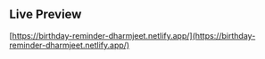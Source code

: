## Live Preview

[https://birthday-reminder-dharmjeet.netlify.app/](https://birthday-reminder-dharmjeet.netlify.app/)
